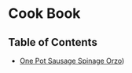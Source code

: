 # Cook Book

## Table of Contents

- [One Pot Sausage Spinage Orzo](./one-pot-sausage-spinage-orzo/README.md))
